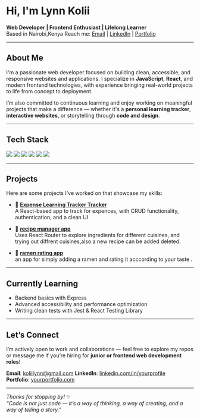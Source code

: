 
#  Hi, I'm Lynn Kolii

 **Web Developer | Frontend Enthusiast | Lifelong Learner**  
 Based in Nairobi,Kenya
Reach me: [Email](koliilynn@gmail.com) | [LinkedIn](https://linkedin.com/in/yourprofile) | [Portfolio](https://yourportfolio.com)

---

##  About Me

I'm a passionate web developer focused on building clean, accessible, and responsive websites and applications. I specialize in **JavaScript**, **React**, and modern frontend technologies, with experience bringing real-world projects to life from concept to deployment.

I’m also committed to continuous learning and enjoy working on meaningful projects that make a difference — whether it's a **personal learning tracker**, **interactive websites**, or storytelling through **code and design**.

---

## Tech Stack

<div align="left">
  <img src="https://img.shields.io/badge/HTML5-E34F26?style=for-the-badge&logo=html5&logoColor=white" />
  <img src="https://img.shields.io/badge/CSS3-1572B6?style=for-the-badge&logo=css3&logoColor=white" />
  <img src="https://img.shields.io/badge/JavaScript-F7DF1E?style=for-the-badge&logo=javascript&logoColor=black" />
  <img src="https://img.shields.io/badge/React-20232A?style=for-the-badge&logo=react&logoColor=61DAFB" />
  <img src="https://img.shields.io/badge/Node.js-339933?style=for-the-badge&logo=nodedotjs&logoColor=white" />
  <img src="https://img.shields.io/badge/Git-F05032?style=for-the-badge&logo=git&logoColor=white" />
</div>

---

## Projects

Here are some projects I’ve worked on that showcase my skills:

- 🔹 [**Expense Learning Tracker Tracker**](https://github.com/ly441/expense-tracker)  
  A React-based app to track for expences, with CRUD functionality, authentication, and a clean UI.

- 🔹 [**recipe manager app**](https://github.com/ly441/recipe-manager-app)  
  Uses React Router to explore ingredients for different cuisines, and trying out diffrent cuisines,also a new recipe can be added deleted.

- 🔹 [**ramen rating app**](https://github.com/ly441/ramen-rating-app)  
  an app for simply adding a ramen and rating it acccording to your taste .

---

## Currently Learning

- Backend basics with Express 
- Advanced accessibility and performance optimization
- Writing clean tests with Jest & React Testing Library

---

##  Let’s Connect

I’m actively open to work and collaborations — feel free to explore my repos or message me if you’re hiring for **junior or frontend web development roles**!

 **Email**: koliilynn@gmail.com
 **LinkedIn**: [linkedin.com/in/yourprofile](https://linkedin.com/in/yourprofile)  
 **Portfolio**: [yourportfolio.com](https://yourportfolio.com)

---

_Thanks for stopping by!_ ✨  
*“Code is not just code — it’s a way of thinking, a way of creating, and a way of telling a story.”*

